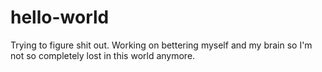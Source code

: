 # hello-world
Trying to figure shit out.
Working on bettering myself and my brain so I'm not so completely lost in this world anymore.
